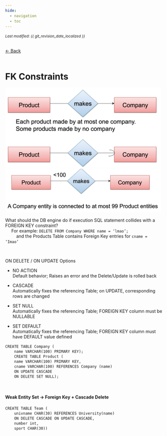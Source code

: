 ```yaml
---
hide:
  - navigation
  - toc
---
```


<small><i>Last modified: {{ git_revision_date_localized }}</i></small>

<div class="back-button">
    <br>
    <a href="javascript:history.back()">← Back</a>
    <br>
    <br>
</div>

# FK Constraints

<img src="../../SQL/img/fk.png" alt="foreign constraint" width="500">

<br>

<img src="../../SQL/img/fk1.png" alt="foreign constraint 1" width="500">

<br>

What should the DB engine do if execution SQL statement collides with a FOREIGN KEY constraint?  
&nbsp;&nbsp;&nbsp;&nbsp; For example:  `DELETE FROM Company WHERE name = ‘lmao’;`  
&nbsp;&nbsp;&nbsp;&nbsp;&nbsp;&nbsp;&nbsp;&nbsp; and the Products Table contains Foreign Key entries for  `cname = ‘Imao’`

<br>

ON DELETE / ON UPDATE Options  

- NO ACTION  
	Default behavior; Raises an error and the Delete/Update is rolled back

- CASCADE  
	Automatically fixes the referencing Table; on UPDATE, corresponding rows are changed

- SET NULL  
	Automatically fixes the referencing Table; FOREIGN KEY column must be NULLABLE

- SET DEFAULT  
	Automatically fixes the referencing Table; FOREIGN KEY column must have DEFAULT value defined


```
CREATE TABLE Company (
	name VARCHAR(100) PRIMARY KEY);
	CREATE TABLE Product (
	name VARCHAR(100) PRIMARY KEY,
	cname VARCHAR(100) REFERENCES Company (name)
	ON UPDATE CASCADE
	ON DELETE SET NULL);
```

<br>

#### Weak Entity Set -> Foreign Key + Cascade Delete
```
CREATE TABLE Team (  
	univname CHAR(30) REFERENCES University(name)  
	ON DELETE CASCADE ON UPDATE CASCADE,  
	number int,
	sport CHAR(30))
```